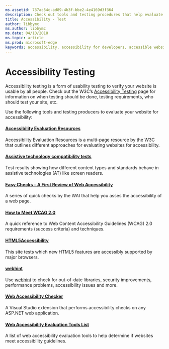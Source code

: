 ```yaml
---
ms.assetid: 737ac54c-ad89-4b3f-bbe2-4e4169d3f364
description: Check out tools and testing procedures that help evaluate a website's accessibility.
title: Accessibility - Test
author: libbymc
ms.author: libbymc
ms.date: 04/10/2018
ms.topic: article
ms.prod: microsoft-edge
keywords: accessibility, accessibility for developers, accessible websites, edge, web development, ARIA, developer, UIA, UI Automation
---
```


# Accessibility Testing
Accessibility testing is a form of usability testing to verify your website is usable by all people. Check out the W3C’s [Accessibility Testing](https://www.w3.org/wiki/Accessibility_testing) page for information on when testing should be done, testing requirements, who should test your site, etc.

Use the following tools and testing producers to evaluate your website for accessibility:

#### [Accessibility Evaluation Resources](https://www.w3.org/WAI/eval/Overview.html)
Accessibility Evaluation Resources is a multi-page resource by the W3C that outlines different approaches for evaluating websites for accessibility.

#### [Assistive technology compatibility tests](http://www.powermapper.com/tests/)
Test results showing how different content types and standards behave in assistive technologies (AT) like screen readers.

#### [Easy Checks – A First Review of Web Accessibility](https://www.w3.org/WAI/eval/preliminary.html)
A series of quick checks by the WAI that help you asses the accessibility of a web page.

#### [How to Meet WCAG 2.0](https://www.w3.org/WAI/WCAG20/quickref/)
A quick reference to Web Content Accessibility Guidelines (WCAG) 2.0 requirements (success criteria) and techniques.

#### [HTML5Accessibility](http://html5accessibility.com/)
This site tests which new HTML5 features are accessibly supported by major browsers. 

#### [webhint](https://webhint.io/)
Use [webhint](https://webhint.io/) to check for out-of-date libraries, security improvements, performance problems, accessibility issues and more.

#### [Web Accessibility Checker](https://visualstudiogallery.msdn.microsoft.com/3aabefab-1681-4fea-8f95-6a62e2f0f1ec)
A Visual Studio extension that performs accessibility checks on any ASP.NET web application.

#### [Web Accessibility Evaluation Tools List](https://www.w3.org/WAI/ER/tools/index.html)
A list of web accessibility evaluation tools to help determine if websites meet accessibility guidelines.
